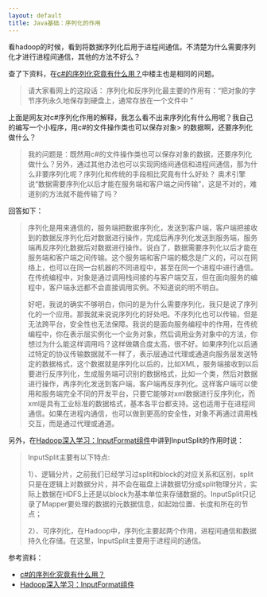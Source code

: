 ```yaml
---
layout: default
title: Java基础：序列化的作用
---
```

看hadoop的时候，看到将数据序列化后用于进程间通信。不清楚为什么需要序列化才进行进程间通信，其他的方法不好么？

查了下资料，在[c#的序列化究竟有什么用？](http://zhidao.baidu.com/question/311731521.html)中楼主也是相同的问题。

> 请大家看网上的这段话：
序列化和反序列化最主要的作用有：“把对象的字节序列永久地保存到硬盘上，通常存放在一个文件中 ”
> 
上面是网友对c#序列化作用的解释，我怎么看不出来序列化有什么用呢？我自己的编写一个小程序，用c#的文件操作类也可以保存对象> 的数据啊，还要序列化做什么？
> 我的问题是：既然用c#的文件操作类也可以保存对象的数据，还要序列化做什么？另外，通过其他办法也可以实现网络间通信和进程间通信，那为什么非要序列化呢？序列化和传统的手段相比究竟有什么好处？
> 奥术引擎说“数据需要序列化以后才能在服务端和客户端之间传输”，这是不对的，难道别的方法就不能传输了吗？

回答如下：

> 序列化是用来通信的，服务端把数据序列化，发送到客户端，客户端把接收到的数据反序列化后对数据进行操作，完成后再序列化发送到服务端，服务端再反序列化数据后对数据进行操作。说白了，数据需要序列化以后才能在服务端和客户端之间传输。这个服务端和客户端的概念是广义的，可以在网络上，也可以在同一台机器的不同进程中，甚至在同一个进程中进行通信。在传统编程中，对象是通过调用栈间接的与客户端交互，但在面向服务的编程中，客户端永远都不会直接调用实例。不知道说的明不明白。 
> 
> 好吧，我说的确实不够明白，你问的是为什么需要序列化，我只是说了序列化的一个应用。那我就来说说序列化的好处吧。不序列化也可以传输，但是无法跨平台，安全性也无法保障。我说的是面向服务编程中的作用，在传统编程中，你在表示层实例化一个业务对象，然后调用业务对象中的方法，你想过为什么能这样调用吗？这样做耦合度太高，很不好。如果序列化以后通过特定的协议传输数据就不一样了，表示层通过代理或通道向服务层发送特定的数据格式，这个数据就是序列化以后的，比如XML，服务端接收到以后要进行反序列化，生成服务端可识别的数据格式，比如一个类，然后对数据进行操作，再序列化发送到客户端，客户端再反序列化。这样客户端可以使用和服务端完全不同的开发平台，只要它能够对xml数据进行反序列化，而xml是具有工业标准的数据格式，基本各平台都支持。这也适用于在进程间通信。如果在进程内通信，也可以做到更高的安全性，对象不再通过调用栈交互，而是通过代理或通道。

另外，在[Hadoop深入学习：InputFormat组件](http://flyingdutchman.iteye.com/blog/1876400)中讲到InputSplit的作用时说：

> InputSplit主要有以下特点:
> 
> 1）、逻辑分片，之前我们已经学习过split和block的对应关系和区别，split只是在逻辑上对数据分片，并不会在磁盘上讲数据切分成split物理分片，实际上数据在HDFS上还是以block为基本单位来存储数据的。InputSplit只记录了Mapper要处理的数据的元数据信息，如起始位置、长度和所在的节点； 
> 
> 2）、可序列化，在Hadoop中，序列化主要起两个作用，进程间通信和数据持久化存储。在这里，InputSplit主要用于进程间的通信。 

参考资料：

* [c#的序列化究竟有什么用？](http://zhidao.baidu.com/question/311731521.html)
* [Hadoop深入学习：InputFormat组件](http://flyingdutchman.iteye.com/blog/1876400)
